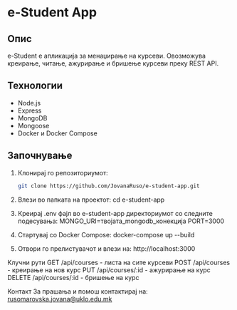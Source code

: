 # e-Student App

## Опис
e-Student е апликација за менаџирање на курсеви. Овозможува креирање, читање, ажурирање и бришење курсеви преку REST API.

## Технологии
- Node.js
- Express
- MongoDB
- Mongoose
- Docker и Docker Compose

## Започнување

1. Клонирај го репозиториумот:
   ```bash
   git clone https://github.com/JovanaRuso/e-student-app.git

2. Влези во папката на проектот:
cd e-student-app

3. Креирај .env фајл во e-student-app директориумот со следните подесувања:
MONGO_URI=твојата_mongodb_конекција
PORT=3000

4. Стартувај со Docker Compose:
docker-compose up --build

5. Отвори го прелистувачот и влези на:
http://localhost:3000

Клучни рути
GET /api/courses - листа на сите курсеви
POST /api/courses - креирање на нов курс
PUT /api/courses/:id - ажурирање на курс
DELETE /api/courses/:id - бришење на курс

Контакт
За прашања и помош контактирај на: rusomarovska.jovana@uklo.edu.mk

